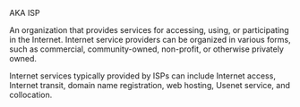 AKA ISP

An organization that provides services for accessing, using, or participating in the Internet. Internet service providers can be organized in various forms, such as commercial, community-owned, non-profit, or otherwise privately owned.

Internet services typically provided by ISPs can include Internet access, Internet transit, domain name registration, web hosting, Usenet service, and collocation.